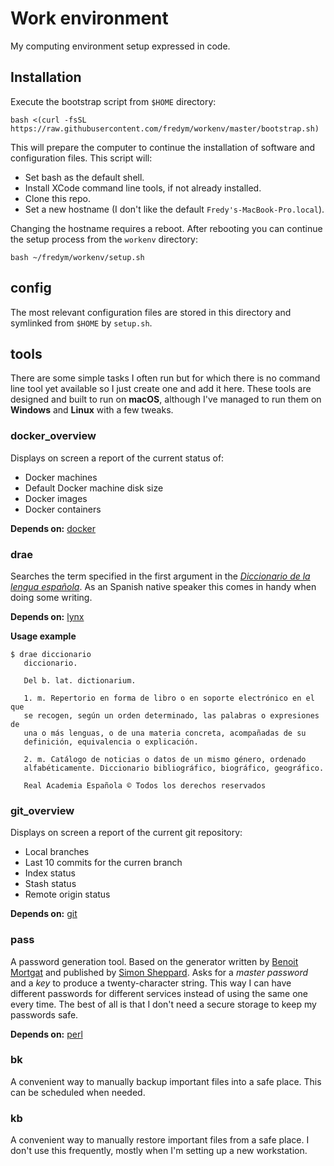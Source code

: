 Work environment
================

My computing environment setup expressed in code.


Installation
------------

Execute the bootstrap script from `$HOME` directory:

    bash <(curl -fsSL https://raw.githubusercontent.com/fredym/workenv/master/bootstrap.sh)

This will prepare the computer to continue the installation of software and
configuration files. This script will:

* Set bash as the default shell.
* Install XCode command line tools, if not already installed.
* Clone this repo.
* Set a new hostname (I don't like the default `Fredy's-MacBook-Pro.local`).

Changing the hostname requires a reboot. After rebooting you can continue the
setup process from the `workenv` directory:

    bash ~/fredym/workenv/setup.sh



config
------

The most relevant configuration files are stored in this directory and symlinked
from `$HOME` by `setup.sh`.



tools
-----

There are some simple tasks I often run but for which there is no command line
tool yet available so I just create one and add it here. These tools are
designed and built to run on **macOS**, although I've managed to run them on
**Windows** and **Linux** with a few tweaks.



### docker_overview

Displays on screen a report of the current status of:

- Docker machines
- Default Docker machine disk size
- Docker images
- Docker containers

**Depends on:** [docker]



### drae

Searches the term specified in the first argument in the [_Diccionario de la
lengua española_][dle]. As an Spanish native speaker this comes in handy when
doing some writing.

**Depends on:** [lynx]

**Usage example**

    $ drae diccionario
       diccionario.

       Del b. lat. dictionarium.

       1. m. Repertorio en forma de libro o en soporte electrónico en el que
       se recogen, según un orden determinado, las palabras o expresiones de
       una o más lenguas, o de una materia concreta, acompañadas de su
       definición, equivalencia o explicación.

       2. m. Catálogo de noticias o datos de un mismo género, ordenado
       alfabéticamente. Diccionario bibliográfico, biográfico, geográfico.

       Real Academia Española © Todos los derechos reservados



### git_overview

Displays on screen a report of the current git repository:

- Local branches
- Last 10 commits for the curren branch
- Index status
- Stash status
- Remote origin status

**Depends on:** [git]



### pass

A password generation tool. Based on the generator written by [Benoit Mortgat]
and published by [Simon Sheppard]. Asks for a _master password_ and a _key_ to
produce a twenty-character string. This way I can have different passwords for
different services instead of using the same one every time. The best of all is
that I don't need a secure storage to keep my passwords safe.

**Depends on:** [perl]



### bk

A convenient way to manually backup important files into a safe place. This can
be scheduled when needed.



### kb

A convenient way to manually restore important files from a safe place. I don't
use this frequently, mostly when I'm setting up a new workstation.




[brew]: http://brew.sh/
[Benoit Mortgat]: http://ss64.com/pass/command-line.html
[dle]: http://dle.rae.es/
[lynx]: http://lynx.invisible-island.net/
[perl]: https://www.perl.org
[Simon Sheppard]: https://github.com/salsifis/ss64-password-generators
[docker]: https://docs.docker.com
[git]: https://git-scm.com
